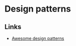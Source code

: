 # Design patterns

## Links

* [Awesome design patterns](https://github.com/DovAmir/awesome-design-patterns#readme)

